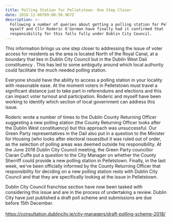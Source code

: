 ```yaml
---
title: Polling Station for Pelletstown- One Step Closer
date: 2018-12-06T09:00:50.967Z
description: >-
  Following a number of queries about getting a polling station for Pelletstown,
  myself and Cllr Roderic O'Gorman have finally had it confirmed that
  responsibility for this falls fully under Dublin City Council.
---
```

This information brings us one step closer to addressing the issue of voter access for residents as the area is located North of the Royal Canal, at a boundary that lies in Dublin City Council but in the Dublin West Dail constituency . This has led to some ambiguity around which local authority could facilitate the much needed polling station.

Everyone should have the ability to access a polling station in your locality with reasonable ease. At the moment voters in Pelletstown must travel a significant distance just to take part in referendums and elections and this can impact voter turnout and participation. Roderic and myself have been working to identify which section of local government can address this issue.

Roderic wrote a number of times to the Dublin County Returning Officer suggesting a new polling station (the County Returning Officer looks after the Dublin West constituency) but this approach was unsuccessful. Our Green Party representatives in the Dail also put in a question to the Minister for Housing (who looks after electoral issues)but it was ruled out of order, as the selection of polling areas was deemed outside his responsibility. At the June 2018 Dublin City Council meeting, the Green Party councillor Ciaran Cuffe put a question to the City Manager on whether the County Sherriff could provide a new polling station in Pelletstown. Finally, in the last week, we’ve been officially informed by the County Returning Officer that responsibility for deciding on a new polling station rests with Dublin City Council and that they are specifically looking at the issue in Pelletstown.

Dublin City Council franchise section have now been tasked with considering this issue and are in the process of undertaking a review. Dublin City have just published a draft poll scheme and submissions are due before 15th December. \
\
<https://consultation.dublincity.ie/city-managers/draft-polling-scheme-2018/>
